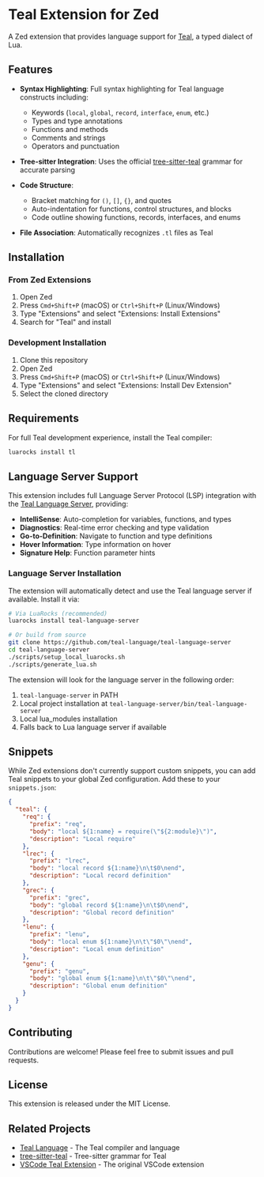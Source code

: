 # Teal Extension for Zed

A Zed extension that provides language support for [Teal](https://github.com/teal-language/tl), a typed dialect of Lua.

## Features

- **Syntax Highlighting**: Full syntax highlighting for Teal language constructs including:
  - Keywords (`local`, `global`, `record`, `interface`, `enum`, etc.)
  - Types and type annotations
  - Functions and methods
  - Comments and strings
  - Operators and punctuation

- **Tree-sitter Integration**: Uses the official [tree-sitter-teal](https://github.com/euclidianAce/tree-sitter-teal) grammar for accurate parsing

- **Code Structure**: 
  - Bracket matching for `()`, `[]`, `{}`, and quotes
  - Auto-indentation for functions, control structures, and blocks
  - Code outline showing functions, records, interfaces, and enums

- **File Association**: Automatically recognizes `.tl` files as Teal

## Installation

### From Zed Extensions

1. Open Zed
2. Press `Cmd+Shift+P` (macOS) or `Ctrl+Shift+P` (Linux/Windows)
3. Type "Extensions" and select "Extensions: Install Extensions"
4. Search for "Teal" and install

### Development Installation

1. Clone this repository
2. Open Zed
3. Press `Cmd+Shift+P` (macOS) or `Ctrl+Shift+P` (Linux/Windows)
4. Type "Extensions" and select "Extensions: Install Dev Extension"
5. Select the cloned directory

## Requirements

For full Teal development experience, install the Teal compiler:

```bash
luarocks install tl
```

## Language Server Support

This extension includes full Language Server Protocol (LSP) integration with the [Teal Language Server](https://github.com/teal-language/teal-language-server), providing:

- **IntelliSense**: Auto-completion for variables, functions, and types
- **Diagnostics**: Real-time error checking and type validation
- **Go-to-Definition**: Navigate to function and type definitions
- **Hover Information**: Type information on hover
- **Signature Help**: Function parameter hints

### Language Server Installation

The extension will automatically detect and use the Teal language server if available. Install it via:

```bash
# Via LuaRocks (recommended)
luarocks install teal-language-server

# Or build from source
git clone https://github.com/teal-language/teal-language-server
cd teal-language-server
./scripts/setup_local_luarocks.sh
./scripts/generate_lua.sh
```

The extension will look for the language server in the following order:
1. `teal-language-server` in PATH
2. Local project installation at `teal-language-server/bin/teal-language-server`
3. Local lua_modules installation
4. Falls back to Lua language server if available

## Snippets

While Zed extensions don't currently support custom snippets, you can add Teal snippets to your global Zed configuration. Add these to your `snippets.json`:

```json
{
  "teal": {
    "req": {
      "prefix": "req",
      "body": "local ${1:name} = require(\"${2:module}\")",
      "description": "Local require"
    },
    "lrec": {
      "prefix": "lrec", 
      "body": "local record ${1:name}\n\t$0\nend",
      "description": "Local record definition"
    },
    "grec": {
      "prefix": "grec",
      "body": "global record ${1:name}\n\t$0\nend", 
      "description": "Global record definition"
    },
    "lenu": {
      "prefix": "lenu",
      "body": "local enum ${1:name}\n\t\"$0\"\nend",
      "description": "Local enum definition"
    },
    "genu": {
      "prefix": "genu",
      "body": "global enum ${1:name}\n\t\"$0\"\nend",
      "description": "Global enum definition"
    }
  }
}
```

## Contributing

Contributions are welcome! Please feel free to submit issues and pull requests.

## License

This extension is released under the MIT License.

## Related Projects

- [Teal Language](https://github.com/teal-language/tl) - The Teal compiler and language
- [tree-sitter-teal](https://github.com/euclidianAce/tree-sitter-teal) - Tree-sitter grammar for Teal
- [VSCode Teal Extension](https://github.com/teal-language/vscode-teal) - The original VSCode extension